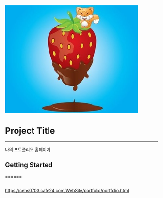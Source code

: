 ![StrawBerry](./image/strawberry.jpg)
# Project Title
---------------------
나의 포트폴리오 홈페이지

## Getting Started
======

##
https://cehs0703.cafe24.com/WebSite/portfolio/portfolio.html
